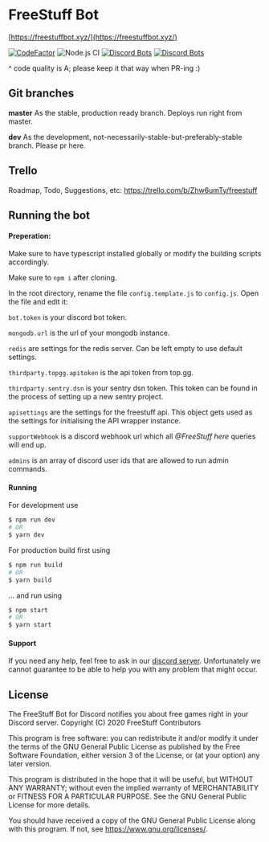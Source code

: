 
# FreeStuff Bot

[https://freestuffbot.xyz/](https://freestuffbot.xyz/)

[![CodeFactor](https://www.codefactor.io/repository/github/freestuffbot/discord/badge)](https://www.codefactor.io/repository/github/freestuffbot/discord)
![Node.js CI](https://github.com/TudeTeam/freestuff-bot/workflows/Node.js%20CI/badge.svg)
[![Discord Bots](https://top.gg/api/widget/status/672822334641537041.svg)](https://top.gg/bot/672822334641537041)
[![Discord Bots](https://top.gg/api/widget/servers/672822334641537041.svg?noavatar=true)](https://top.gg/bot/672822334641537041)

^ code quality is A; please keep it that way when PR-ing :)

## Git branches

**master** As the stable, production ready branch. Deploys run right from master.

**dev** As the development, not-necessarily-stable-but-preferably-stable branch. Please pr here.

## Trello

Roadmap, Todo, Suggestions, etc: https://trello.com/b/Zhw6umTy/freestuff

## Running the bot

#### Preperation:

Make sure to have typescript installed globally or modify the building scripts accordingly.

Make sure to `npm i` after cloning.

In the root directory, rename the file `config.template.js` to `config.js`. Open the file and edit it:

`bot.token` is your discord bot token.

`mongodb.url` is the url of your mongodb instance.

`redis` are settings for the redis server. Can be left empty to use default settings.

`thirdparty.topgg.apitoken` is the api token from top.gg.

`thirdparty.sentry.dsn` is your sentry dsn token. This token can be found in the process of setting up a new sentry project.

`apisettings` are the settings for the freestuff api. This object gets used as the settings for initialising the API wrapper instance.

`supportWebhook` is a discord webhook url which all _@FreeStuff here_ queries will end up.

`admins` is an array of discord user ids that are allowed to run admin commands.

#### Running

For development use
```sh
$ npm run dev
# OR
$ yarn dev
```

For production build first using
```sh
$ npm run build
# OR
$ yarn build
```

... and run using

```sh
$ npm start
# OR
$ yarn start
```

#### Support

If you need any help, feel free to ask in our [discord server](https://freestuffbot.xyz/discord). Unfortunately we cannot guarantee to be able to help you with any problem that might occur.


## License

The FreeStuff Bot for Discord notifies you about free games right in your Discord server.
Copyright (C) 2020 FreeStuff Contributors

This program is free software: you can redistribute it and/or modify
it under the terms of the GNU General Public License as published by
the Free Software Foundation, either version 3 of the License, or
(at your option) any later version.

This program is distributed in the hope that it will be useful,
but WITHOUT ANY WARRANTY; without even the implied warranty of
MERCHANTABILITY or FITNESS FOR A PARTICULAR PURPOSE.  See the
GNU General Public License for more details.

You should have received a copy of the GNU General Public License
along with this program.  If not, see <https://www.gnu.org/licenses/>.